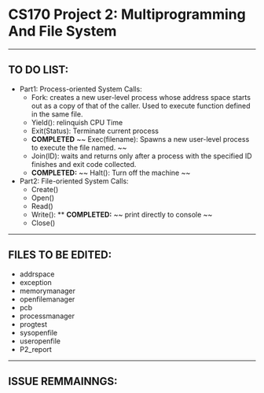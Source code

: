 # CS170 Project 2: Multiprogramming And File System

---

## TO DO LIST:
  * Part1: Process-oriented System Calls:
    * Fork: creates a new user-level process whose address space starts out as a copy of that of the caller.
    Used to execute function defined in the same file.
    * Yield(): relinquish CPU Time
    * Exit(Status): Terminate current process
    * **COMPLETED** ~~ Exec(filename): Spawns a new user-level process to execute the file named. ~~
    * Join(ID): waits and returns only after a process with the specified ID finishes and exit code collected.
    * **COMPLETED:** ~~ Halt(): Turn off the machine ~~
  * Part2: File-oriented System Calls:
    * Create()
    * Open()
    * Read()
    * Write():
      ** **COMPLETED:** ~~ print directly to console ~~
    * Close()

---

## FILES TO BE EDITED:
  * addrspace
  * exception
  * memorymanager
  * openfilemanager
  * pcb
  * processmanager
  * progtest
  * sysopenfile
  * useropenfile
  * P2_report
---

## ISSUE REMMAINNGS: